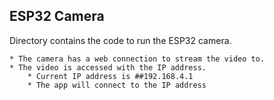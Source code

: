 ## ESP32 Camera

Directory contains the code to run the ESP32 camera.
```
* The camera has a web connection to stream the video to. 
* The video is accessed with the IP address. 
    * Current IP address is ##192.168.4.1
    * The app will connect to the IP address
```
